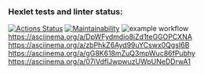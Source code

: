 ### Hexlet tests and linter status:
[![Actions Status](https://github.com/RiskovetsES/frontend-project-lvl1/workflows/hexlet-check/badge.svg)](https://github.com/RiskovetsES/frontend-project-lvl1/actions)
[![Maintainability](https://api.codeclimate.com/v1/badges/a99a88d28ad37a79dbf6/maintainability)](https://codeclimate.com/github/codeclimate/codeclimate/maintainability)
![example workflow](https://github.com/RiskovetsES/frontend-project-lvl1/actions/workflows/nodejs.yml/badge.svg)
https://asciinema.org/a/DpWFydmdio8iZd1teGGOPCXNA
https://asciinema.org/a/zbPhkZ6Ayd99uYCswx0QgsI6B
https://asciinema.org/a/gG8K618mZuQ3mpWuc86fPubhy
https://asciinema.org/a/07iVdflJwpwuzUWpUNeDDrwA1

